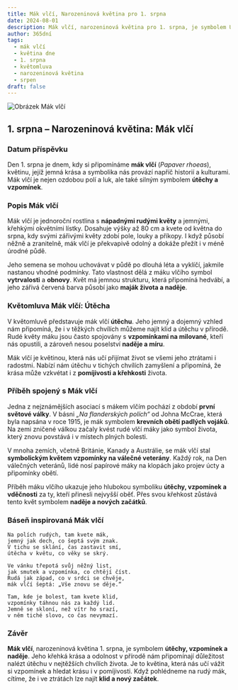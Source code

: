 ```yaml
---
title: Mák vlčí, Narozeninová květina pro 1. srpna
date: 2024-08-01
description: Mák vlčí, narozeninová květina pro 1. srpna, je symbolem Útěcha. Objevte její jedinečný význam, fascinující příběhy a poezii, která oslavuje její krásu.
author: 365dní
tags:
  - mák vlčí
  - květina dne
  - 1. srpna
  - květomluva
  - narozeninová květina
  - srpen
draft: false
---
```


![Obrázek Mák vlčí](https://cdn.pixabay.com/photo/2019/06/02/11/22/poppies-4246241_1280.jpg#center)

## 1. srpna – Narozeninová květina: Mák vlčí

### Datum příspěvku

Den 1. srpna je dnem, kdy si připomínáme **mák vlčí** (_Papaver rhoeas_), květinu, jejíž jemná krása a symbolika nás provází napříč historií a kulturami. Mák vlčí je nejen ozdobou polí a luk, ale také silným symbolem **útěchy a vzpomínek**.

### Popis Mák vlčí

Mák vlčí je jednoroční rostlina s **nápadnými rudými květy** a jemnými, křehkými okvětními lístky. Dosahuje výšky až 80 cm a kvete od května do srpna, kdy svými zářivými květy zdobí pole, louky a příkopy. I když působí něžně a zranitelně, mák vlčí je překvapivě odolný a dokáže přežít i v méně úrodné půdě.

Jeho semena se mohou uchovávat v půdě po dlouhá léta a vyklíčí, jakmile nastanou vhodné podmínky. Tato vlastnost dělá z máku vlčího symbol **vytrvalosti** a **obnovy**. Květ má jemnou strukturu, která připomíná hedvábí, a jeho zářivá červená barva působí jako **maják života a naděje**.

### Květomluva Mák vlčí: Útěcha

V květomluvě představuje mák vlčí **útěchu**. Jeho jemný a dojemný vzhled nám připomíná, že i v těžkých chvílích můžeme najít klid a útěchu v přírodě. Rudé květy máku jsou často spojovány s **vzpomínkami na milované**, kteří nás opustili, a zároveň nesou poselství **naděje a míru**.

Mák vlčí je květinou, která nás učí přijímat život se všemi jeho ztrátami i radostmi. Nabízí nám útěchu v tichých chvílích zamyšlení a připomíná, že krása může vzkvétat i z **pomíjivosti a křehkosti** života.

### Příběh spojený s Mák vlčí

Jedna z nejznámějších asociací s mákem vlčím pochází z období **první světové války**. V básni _„Na flanderských polích“_ od Johna McCrae, která byla napsána v roce 1915, je mák symbolem **krevních obětí padlých vojáků**. Na zemi zničené válkou začaly kvést rudé vlčí máky jako symbol života, který znovu povstává i v místech plných bolesti.

V mnoha zemích, včetně Británie, Kanady a Austrálie, se mák vlčí stal **symbolickým květem vzpomínky na válečné veterány**. Každý rok, na Den válečných veteránů, lidé nosí papírové máky na klopách jako projev úcty a připomínky obětí.

Příběh máku vlčího ukazuje jeho hlubokou symboliku **útěchy, vzpomínek a vděčnosti** za ty, kteří přinesli nejvyšší oběť. Přes svou křehkost zůstává tento květ symbolem **naděje a nových začátků**.

### Báseň inspirovaná Mák vlčí

```
Na polích rudých, tam kvete mák,  
jemný jak dech, co šeptá svým znak.  
V tichu se sklání, čas zastavit smí,  
útěcha v květu, co věky se skrý.  

Ve vánku třepotá svůj něžný list,  
jak smutek a vzpomínka, co chtějí číst.  
Rudá jak západ, co v srdci se chvěje,  
mák vlčí šeptá: „Vše znovu se děje.“  

Tam, kde je bolest, tam kvete klid,  
vzpomínky táhnou nás za každý lid.  
Jemně se skloní, než vítr ho srazí,  
v něm tiché slovo, co čas nevymazí.  
```

### Závěr

**Mák vlčí**, narozeninová květina 1. srpna, je symbolem **útěchy, vzpomínek a naděje**. Jeho křehká krása a odolnost v přírodě nám připomínají důležitost nalézt útěchu v nejtěžších chvílích života. Je to květina, která nás učí vážit si vzpomínek a hledat krásu i v pomíjivosti. Když pohlédneme na rudý mák, cítíme, že i ve ztrátách lze najít **klid a nový začátek**.